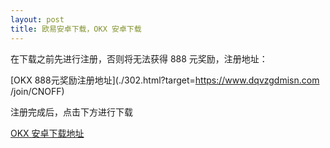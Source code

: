 ```yaml
---
layout: post
title: 欧易安卓下载，OKX 安卓下载
---
```

在下载之前先进行注册，否则将无法获得 888 元奖励，注册地址：

[OKX 888元奖励注册地址](./302.html?target=https://www.dqvzgdmisn.com /join/CNOFF)

注册完成后，点击下方进行下载

[OKX 安卓下载地址](./302.html?target=https://static.vnugkh.cn/upgradeapp/okx-android.apk)